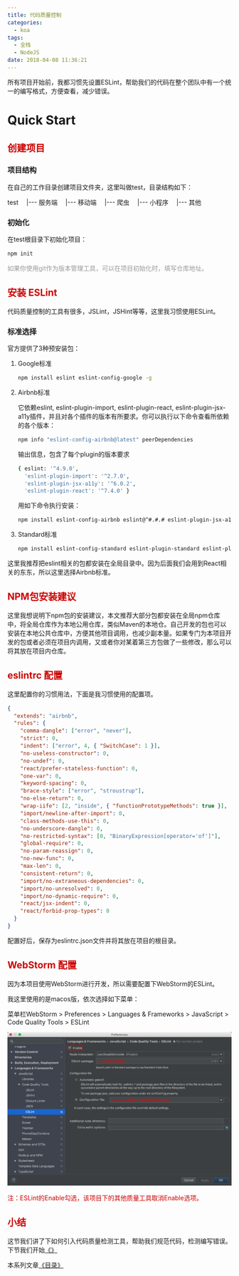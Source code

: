 ```yaml
---
title: 代码质量控制
categories:
  - koa
tags:
  - 全栈
  - NodeJS
date: 2018-04-08 11:36:21
---
```

所有项目开始前，我都习惯先设置ESLint，帮助我们的代码在整个团队中有一个统一的编写格式，方便查看，减少错误。

# Quick Start

## <font color=#c00>创建项目</font>

### 项目结构

在自己的工作目录创建项目文件夹，这里叫做test，目录结构如下：

test
&emsp;|--- 服务端
&emsp;|--- 移动端
&emsp;|--- 爬虫
&emsp;|--- 小程序
&emsp;|--- 其他

<!--more-->

### 初始化

在test根目录下初始化项目：

``` bash
npm init
```

<font color=#999>如果你使用git作为版本管理工具，可以在项目初始化时，填写仓库地址。</font>

## <font color=#c00>安装 ESLint</font>

代码质量控制的工具有很多，JSLint，JSHint等等，这里我习惯使用ESLint。

### 标准选择

官方提供了3种预安装包：

1. Google标准

	``` bash
	npm install eslint eslint-config-google -g
	```

2. Airbnb标准

	它依赖eslint, eslint-plugin-import, eslint-plugin-react, eslint-plugin-jsx-a11y插件，并且对各个插件的版本有所要求。你可以执行以下命令查看所依赖的各个版本：

	``` bash
	npm info "eslint-config-airbnb@latest" peerDependencies
	```

	输出信息，包含了每个plugin的版本要求

	``` bash
	{ eslint: '^4.9.0',
	  'eslint-plugin-import': '^2.7.0',
	  'eslint-plugin-jsx-a11y': '^6.0.2',
	  'eslint-plugin-react': '^7.4.0' }
	```

	用如下命令执行安装：

	``` bash
	npm install eslint-config-airbnb eslint@^#.#.# eslint-plugin-jsx-a11y@^#.#.# eslint-plugin-import@^#.#.# eslint-plugin-react@^#.#.# -g
	```

3. Standard标准

	``` bash
	npm install eslint-config-standard eslint-plugin-standard eslint-plugin-promise -g
	```

这里我推荐把eslint相关的包都安装在全局目录中。因为后面我们会用到React相关的东东，所以这里选择Airbnb标准。

## <font color=#c00>NPM包安装建议</font>

这里我想说明下npm包的安装建议，本文推荐大部分包都安装在全局npm仓库中，将全局仓库作为本地公用仓库，类似Maven的本地仓。自己开发的包也可以安装在本地公共仓库中，方便其他项目调用，也减少副本量。如果专门为本项目开发的包或者必须在项目内调用，又或者你对某着第三方包做了一些修改，那么可以将其放在项目内仓库。

## <font color=#c00>eslintrc 配置</font>

这里配置你的习惯用法，下面是我习惯使用的配置项。

``` json
{
  "extends": "airbnb",
  "rules": {
    "comma-dangle": ["error", "never"],
    "strict": 0,
    "indent": ["error", 4, { "SwitchCase": 1 }],
    "no-useless-constructor": 0,
    "no-undef": 0,
    "react/prefer-stateless-function": 0,
    "one-var": 0,
    "keyword-spacing": 0,
    "brace-style": ["error", "stroustrup"],
    "no-else-return": 0,
    "wrap-iife": [2, "inside", { "functionPrototypeMethods": true }],
    "import/newline-after-import": 0,
    "class-methods-use-this": 0,
    "no-underscore-dangle": 0,
    "no-restricted-syntax": [0, "BinaryExpression[operator='of']"],
    "global-require": 0,
    "no-param-reassign": 0,
    "no-new-func": 0,
    "max-len": 0,
    "consistent-return": 0,
    "import/no-extraneous-dependencies": 0,
    "import/no-unresolved": 0,
    "import/no-dynamic-require": 0,
    "react/jsx-indent": 0,
    "react/forbid-prop-types": 0
  }
}
```

配置好后，保存为eslintrc.json文件并将其放在项目的根目录。

## <font color=#c00>WebStorm 配置</font>

因为本项目使用WebStorm进行开发，所以需要配置下WebStorm的ESLint。

我这里使用的是macos版，依次选择如下菜单：

菜单栏WebStorm > Preferences > Languages & Frameworks > JavaScript > Code Quality Tools > ESLint

![eslint](/images/post/koa/koa1.png)

<font color=#c00>注：ESLint的Enable勾选，该项目下的其他质量工具取消Enable选项。</font>

## <font color=#c00>小结</font>

这节我们讲了下如何引入代码质量检测工具，帮助我们规范代码，检测编写错误。下节我们开始[《》](/koa/)

本系列文章[《目录》](/koa/koa-start/)